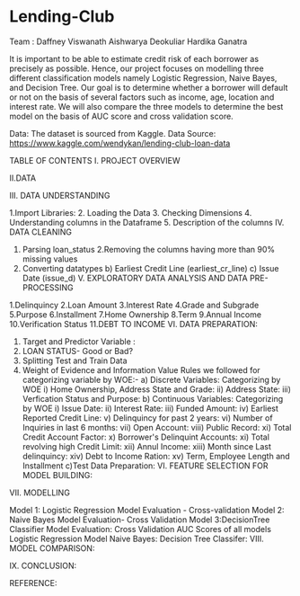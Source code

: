 # Lending-Club

Team : Daffney Viswanath
       Aishwarya Deokuliar
       Hardika Ganatra

It is important to be able to estimate credit risk of each borrower as precisely as possible.
Hence, our project focuses on modelling three different classification models namely Logistic Regression, Naive Bayes, and Decision Tree.
Our goal is to determine whether a borrower will default or not on the basis of several factors such as income, age, location and interest rate.
We will also compare the three models to determine the best model on the basis of AUC score and cross validation score.

Data:
The dataset is sourced from Kaggle.
Data Source: https://www.kaggle.com/wendykan/lending-club-loan-data




TABLE OF CONTENTS
I. PROJECT OVERVIEW

II.DATA

III. DATA UNDERSTANDING

1.Import Libraries:
2. Loading the Data
3. Checking Dimensions
4. Understanding columns in the Dataframe
5. Description of the columns
IV. DATA CLEANING

1. Parsing loan_status
2.Removing the columns having more than 90% missing values
3. Converting datatypes
  b) Earliest Credit Line (earliest_cr_line)
  c) Issue Date (issue_d)
V. EXPLORATORY DATA ANALYSIS AND DATA PRE-PROCESSING

1.Delinquincy
2.Loan Amount
3.Interest Rate
4.Grade and Subgrade
5.Purpose
6.Installment
7.Home Ownership
8.Term
9.Annual Income
10.Verification Status
11.DEBT TO INCOME
VI. DATA PREPARATION:

1. Target and Predictor Variable :
2. LOAN STATUS- Good or Bad?
3. Splitting Test and Train Data
4. Weight of Evidence and Information Value
Rules we followed for categorizing variable by WOE:-
    a) Discrete Variables: Categorizing by WOE
        i) Home Ownership, Address State and Grade:
        ii) Address State:
        iii) Verfication Status and Purpose:
    b) Continuous Variables: Categorizing by WOE
        i) Issue Date:
        ii) Interest Rate:
        iii) Funded Amount:
        iv) Earliest Reported Credit Line:
        v) Delinquincy for past 2 years:
        vi) Number of Inquiries in last 6 months:
        vii) Open Account:
        viii) Public Record:
        xi) Total Credit Account Factor:
        x) Borrower's Delinquint Accounts:
        xi) Total revolving high Credit Limit:
        xii) Annul Income:
        xiii) Month since Last delinquincy:
        xiv) Debt to Income Ration:
        xv) Term, Employee Length and Installment
    c)Test Data Preparation:
VI. FEATURE SELECTION FOR MODEL BUILDING:

VII. MODELLING

Model 1: Logistic Regression
  Model Evaluation - Cross-validation
Model 2: Naive Bayes
  Model Evaluation- Cross Validation
Model 3:DecisionTree Classifier
  Model Evaluation: Cross Validation
AUC Scores of all models
  Logistic Regression Model
  Naive Bayes:
  Decision Tree Classifer:
VIII. MODEL COMPARISON:

IX. CONCLUSION:

REFERENCE:
